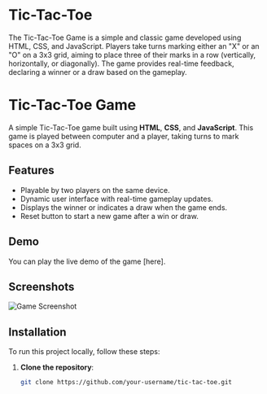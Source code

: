 # Tic-Tac-Toe
The Tic-Tac-Toe Game is a simple and classic game developed using HTML, CSS, and JavaScript. Players take turns marking either an "X" or an "O" on a 3x3 grid, aiming to place three of their marks in a row (vertically, horizontally, or diagonally). The game provides real-time feedback, declaring a winner or a draw based on the gameplay. 

# Tic-Tac-Toe Game

A simple Tic-Tac-Toe game built using **HTML**, **CSS**, and **JavaScript**. This game is played between computer and a player, taking turns to mark spaces on a 3x3 grid.

## Features

- Playable by two players on the same device.
- Dynamic user interface with real-time gameplay updates.
- Displays the winner or indicates a draw when the game ends.
- Reset button to start a new game after a win or draw.

## Demo

You can play the live demo of the game [here].

## Screenshots

![Game Screenshot](./screenshot.png)

## Installation

To run this project locally, follow these steps:

1. **Clone the repository**:
   ```bash
   git clone https://github.com/your-username/tic-tac-toe.git
